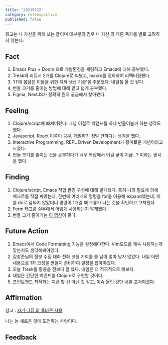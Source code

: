 ```yaml
---
title: "20210722"
category: retrospective
published: false
---
```

회고는 나 자신을 위해 쓰는 글이며 대부분의 경우 나 자신 외 다른 독자를 별로 고려하지 않는다.

## Fact

1. Emacs Plus + Doom 으로 개발환경을 세팅하고 Emacs에 대해 공부했다.
2. Tresk의 리듀서 2개를 Clojure로 짜봤고, macro를 정의하여 리팩터링했다.
3. 'IT에 몸담은 이들을 위한 지적 생산 기술'을 주문했다. 내일쯤 올 것 같다.
4. 번들 크기를 줄이는 방법에 대해 얕고 넓게 공부했다.
5. Figma, NextJS가 정확히 뭔지 궁금해서 찾아봤다.

## Feeling

1. Clojure/script에 빠져버렸다. 그냥 이걸로 백앤드를 하나 만들어볼까 하는 생각도 했다.
2. Javascript, React 이쪽이 공부, 개발하기 정말 편하다는 생각을 했다.
3. Interactive Programming, REPL Driven Development가 흥미로운 개념이라고 느꼈다.
4. 번들 크기를 줄이는 것을 공부하다가 너무 복잡해서 이걸 굳이 지금...? 이라는 생각을 했다.

## Finding

1. Clojure/script, Emacs 작업 환경 구성에 대해 알게됐다. 특히 나의 필요에 의해 메크로를 직접 짜봤는데, 한번에 여러개의 명령을 for을 이용해 expand했는데, 이를 do로 감싸지 않았더니 명령이 1개일 때 오류가 나는 것을 확인하고 고쳐줬다.
2. Form 태그를 실무에서 [어떻게 사용하는지](https://github.com/CodeSoom/project-react-4-yujong-lee/issues/75) 알게됐다.
3. 번들 크기 줄이기는 [이 영상](https://www.youtube.com/watch?v=EP7g5R-7zwM&feature=youtu.be)이 좋다.

## Future Action

1. Emacs에서 Code Formatting 기능을 설정해야한다. Vim모드를 계속 사용하는게 맞는지도 생각해봐야겠다.
2. 김창준님의 정보 수집 대화 전화 코칭 기회를 쓸 날이 얼마 남지 않았다. 내일 어떤 내용으로 1차 코칭을 받을지 준비하여 일정을 잡아야겠다.
3. 오늘 Tresk를 활용을 전보다 잘 했다. 내일은 더 적극적으로 해보자.
4. 내일은 간단한 백엔드를 Clojure로 구현할 것이다.
5. 프런트엔드 최적화는 지금 할 건 아닌 것 같고, 이슈 올린 것만 내일 고쳐야겠다.

## Affirmation

참고 : [자기 다짐 의 올바른 사용](https://escapefromcoding.tistory.com/301)

나는 늘 새로운 것에 도전하는 사람이다.

## Feedback
